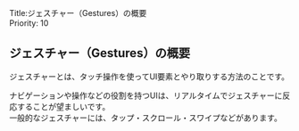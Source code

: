 Title:ジェスチャー（Gestures）の概要  
Priority: 10

## ジェスチャー（Gestures）の概要

ジェスチャーとは、タッチ操作を使ってUI要素とやり取りする方法のことです。

ナビゲーションや操作などの役割を持つUIは、リアルタイムでジェスチャーに反応することが望ましいです。  
一般的なジェスチャーには、タップ・スクロール・スワイプなどがあります。  
